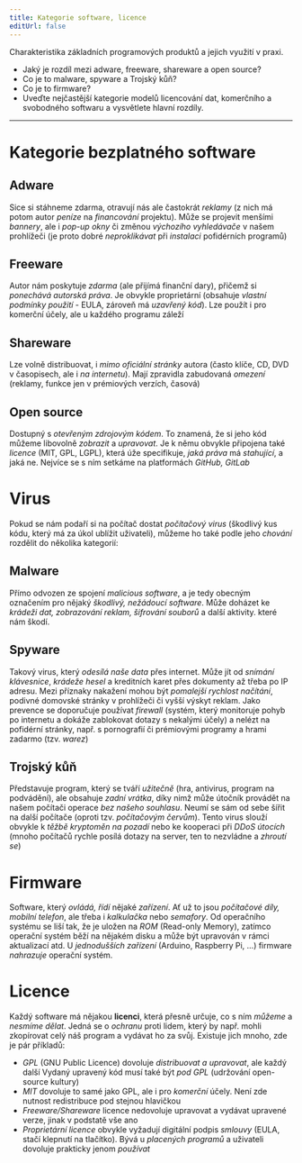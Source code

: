```yaml
---
title: Kategorie software, licence
editUrl: false
---
```


Charakteristika základních programových produktů a jejich využití v praxi.

* Jaký je rozdíl mezi adware, freeware, shareware a open source?
* Co je to malware, spyware a Trojský kůň?
* Co je to firmware?
* Uveďte nejčastější kategorie modelů licencování dat, komerčního a svobodného softwaru a vysvětlete hlavní rozdíly.

***

# Kategorie bezplatného software

## Adware

Sice si stáhneme zdarma, otravují nás ale častokrát *reklamy* (z nich má potom autor *peníze* na *financování* projektu). Může se projevit menšími *bannery*, ale i *pop-up okny* či změnou *výchozího vyhledávače* v našem prohlížeči (je proto dobré *neproklikávat* při *instalaci* pofidérních programů)

## Freeware

Autor nám poskytuje *zdarma* (ale přijímá finanční dary), přičemž si *ponechává autorská práva*. Je obvykle proprietární (obsahuje *vlastní podmínky použití* - EULA, zároveň má *uzavřený kód*). Lze použít i pro komerční účely, ale u každého programu záleží

## Shareware

Lze volně distribuovat, i *mimo oficiální stránky* autora (často klíče, CD, DVD v časopisech, ale i *na internetu*). Mají zpravidla zabudovaná *omezení* (reklamy, funkce jen v prémiových verzích, časová)

## Open source

Dostupný s *otevřeným zdrojovým kódem*. To znamená, že si jeho kód můžeme libovolně *zobrazit* a *upravovat*. Je k němu obvykle připojena také *licence* (MIT, GPL, LGPL), která úže specifikuje, *jaká práva* má *stahující*, a jaká ne. Nejvíce se s ním setkáme na platformách *GitHub, GitLab*

# Virus

Pokud se nám podaří si na počítač dostat *počítačový virus* (škodlivý kus kódu, který má za úkol ublížit uživateli), můžeme ho také podle jeho *chování* rozdělit do několika kategorií:

## Malware

Přímo odvozen ze spojení *malicious software*, a je tedy obecným označením pro nějaký *škodlivý, nežádoucí software*. Může doházet ke *krádeži dat, zobrazování reklam, šifrování souborů* a další aktivity. které nám škodí.

## Spyware

Takový virus, který *odesílá naše data* přes internet. Může jít od *snímání klávesnice*, *krádeže hesel* a kreditních karet přes dokumenty až třeba po IP adresu. Mezi příznaky nakažení mohou být *pomalejší rychlost načítání*, podivné domovské stránky v prohlížeči či vyšší výskyt reklam. Jako prevence se doporučuje používat *firewall* (systém, který monitoruje pohyb po internetu a dokáže zablokovat dotazy s nekalými účely) a nelézt na pofidérní stránky, např. s pornografií či prémiovými programy a hrami zadarmo (tzv. *warez*)

## Trojský kůň

Představuje program, který se tváří *užitečně* (hra, antivirus, program na podvádění), ale obsahuje *zadní vrátka*, díky nimž může útočník provádět na našem počítači operace *bez našeho souhlasu*. Neumí se sám od sebe šířit na další počítače (oproti tzv. *počítačovým červům*). Tento virus slouží obvykle k *těžbě kryptoměn na pozadí* nebo ke kooperaci při *DDoS útocích* (mnoho počítačů rychle posílá dotazy na server, ten to nezvládne a *zhroutí se*)

# Firmware

Software, který *ovládá, řídí* nějaké *zařízení*. Ať už to jsou *počítačové díly, mobilní telefon*, ale třeba i *kalkulačka* nebo *semafory*. Od operačního systému se liší tak, že je uložen na *ROM* (Read-only Memory), zatímco operační systém běží na nějakém disku a může být upravován v rámci aktualizací atd. U *jednodušších zařízení* (Arduino, Raspberry Pi, ...) firmware *nahrazuje* operační systém.

# Licence

Každý software má nějakou **licenci**, která přesně určuje, co s ním *můžeme* a *nesmíme dělat*. Jedná se o *ochranu* proti lidem, který by např. mohli zkopírovat celý náš program a vydávat ho za svůj. Existuje jich mnoho, zde je pár příkladů:

* *GPL* (GNU Public Licence) dovoluje *distribuovat a upravovat*, ale každý další Vydaný upravený kód musí také být *pod GPL* (udržování open-source kultury)
* *MIT* dovoluje to samé jako GPL, ale i pro *komerční* účely. Není zde nutnost redistribuce pod stejnou hlavičkou
* *Freeware/Shareware* licence nedovoluje upravovat a vydávat upravené verze, jinak v podstatě vše ano
* *Proprietární licence* obvykle vyžadují digitální podpis *smlouvy* (EULA, stačí klepnutí na tlačítko). Bývá u *placených programů* a uživateli dovoluje prakticky jenom *používat*
